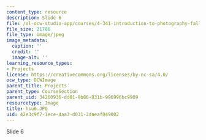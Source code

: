 ```yaml
---
content_type: resource
description: Slide 6
file: /ol-ocw-studio-app/courses/4-341-introduction-to-photography-fall-2002/42e3c9f71ece4aa3d0312daeaf049002_hsu6.JPG
file_size: 21786
file_type: image/jpeg
image_metadata:
  caption: ''
  credit: ''
  image-alt: ''
learning_resource_types:
- Projects
license: https://creativecommons.org/licenses/by-nc-sa/4.0/
ocw_type: OCWImage
parent_title: Projects
parent_type: CourseSection
parent_uid: 34260936-dd81-9b86-831b-996996bc9909
resourcetype: Image
title: hsu6.JPG
uid: 42e3c9f7-1ece-4aa3-d031-2daeaf049002
---
```

Slide 6